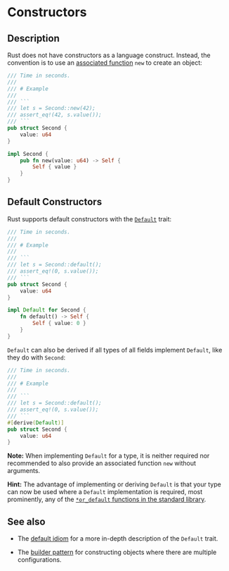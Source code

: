 # Constructors

## Description

Rust does not have constructors as a language construct. Instead, the
convention is to use an [associated function][] `new` to create an object:

```rust
/// Time in seconds.
///
/// # Example
///
/// ```
/// let s = Second::new(42);
/// assert_eq!(42, s.value());
/// ```
pub struct Second {
    value: u64
}

impl Second {
    pub fn new(value: u64) -> Self {
        Self { value }
    }
}
```

## Default Constructors

Rust supports default constructors with the [`Default`][std-default] trait:

```rust
/// Time in seconds.
///
/// # Example
///
/// ```
/// let s = Second::default();
/// assert_eq!(0, s.value());
/// ```
pub struct Second {
    value: u64
}

impl Default for Second {
    fn default() -> Self {
        Self { value: 0 }
    }
}
```

`Default` can also be derived if all types of all fields implement `Default`,
like they do with `Second`:

```rust
/// Time in seconds.
///
/// # Example
///
/// ```
/// let s = Second::default();
/// assert_eq!(0, s.value());
/// ```
#[derive(Default)]
pub struct Second {
    value: u64
}
```

**Note:** When implementing `Default` for a type, it is neither required nor
recommended to also provide an associated function `new` without arguments.

**Hint:** The advantage of implementing or deriving `Default` is that your type
can now be used where a `Default` implementation is required, most prominently,
any of the [`*or_default` functions in the standard library][std-or-default].

## See also

- The [default idiom](default.md) for a more in-depth description of the
  `Default` trait.

- The [builder pattern](../patterns/creational/builder.md) for constructing
  objects where there are multiple configurations.

[associated function]: https://doc.rust-lang.org/stable/book/ch05-03-method-syntax.html#associated-functions
[std-default]: https://doc.rust-lang.org/stable/std/default/trait.Default.html
[std-or-default]: https://doc.rust-lang.org/stable/std/?search=or_default
